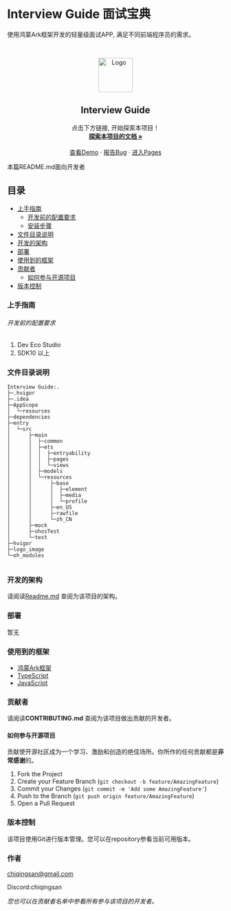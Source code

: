 # Interview Guide 面试宝典

使用鸿蒙Ark框架开发的轻量级面试APP, 满足不同前端程序员的需求。





<!-- PROJECT LOGO -->
<br />

<p align="center">
  <a href="https://gitee.com/chiqingsan/my-harmony-project">
    <img src="https://gitee.com/chiqingsan/interview-guide/raw/master/logo_image/logo.png" alt="Logo" width="80" height="80">
  </a>

<h2 align="center">Interview Guide</h3>
  <p align="center">
    点击下方链接, 开始探索本项目！
    <br />
    <a href="https://gitee.com/chiqingsan/my-harmony-project"><strong>探索本项目的文档 »</strong></a>
    <br />
    <br />
    <a href="https://gitee.com/chiqingsan/my-harmony-project">查看Demo</a>
    ·
    <a href="https://gitee.com/chiqingsan/my-harmony-project/issues">报告Bug</a>
    ·
    <a href="./entry/src/main/ets/pages">进入Pages</a>
  </p>

</p>


本篇README.md面向开发者

## 目录

- [上手指南](#上手指南)
    - [开发前的配置要求](#开发前的配置要求)
    - [安装步骤](#安装步骤)
- [文件目录说明](#文件目录说明)
- [开发的架构](#开发的架构)
- [部署](#部署)
- [使用到的框架](#使用到的框架)
- [贡献者](#贡献者)
    - [如何参与开源项目](#如何参与开源项目)
- [版本控制](#版本控制)

### 上手指南

###### 开发前的配置要求

1. Dev Eco Studio
2. SDK10 以上

### 文件目录说明

```
Interview Guide:.
├─.hvigor
├─.idea
├─AppScope
│  └─resources
├─dependencies
├─entry
│  └─src
│      ├─main
│      │  ├─common
│      │  ├─ets
│      │  │  ├─entryability
│      │  │  ├─pages
│      │  │  └─views
│      │  ├─models
│      │  └─resources
│      │      ├─base
│      │      │  ├─element
│      │      │  ├─media
│      │      │  └─profile
│      │      ├─en_US
│      │      ├─rawfile
│      │      └─zh_CN
│      ├─mock
│      ├─ohosTest
│      └─test
├─hvigor
├─logo_image
└─oh_modules


```

### 开发的架构

请阅读[Readme.md](https://gitee.com/chiqingsan/interview-guide/blob/master/readme.md) 查阅为该项目的架构。

### 部署

暂无

### 使用到的框架

- [鸿蒙Ark框架](https://developer.huawei.com/consumer/cn/doc/harmonyos-guides-V2/1_1_u5feb_u901f_u5165_u95e8-0000001478340845-V2)
- [TypeScript](https://www.tslang.cn/)
- [JavaScript](https://developer.mozilla.org/zh-CN/docs/learn/JavaScript)

### 贡献者

请阅读**CONTRIBUTING.md** 查阅为该项目做出贡献的开发者。

#### 如何参与开源项目

贡献使开源社区成为一个学习、激励和创造的绝佳场所。你所作的任何贡献都是**非常感谢**的。

1. Fork the Project
2. Create your Feature Branch (`git checkout -b feature/AmazingFeature`)
3. Commit your Changes (`git commit -m 'Add some AmazingFeature'`)
4. Push to the Branch (`git push origin feature/AmazingFeature`)
5. Open a Pull Request

### 版本控制

该项目使用Git进行版本管理。您可以在repository参看当前可用版本。

### 作者

chiqingsan@gmail.com

Discord:chiqingsan

*您也可以在贡献者名单中参看所有参与该项目的开发者。*